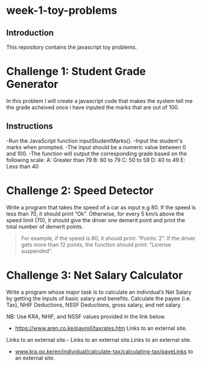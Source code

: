# week-1-toy-problems
## Introduction
This repository contains the javascript toy problems.

# Challenge 1: Student Grade Generator
In this problem I will create a javascript code that makes the system tell me the grade acheived once i have inputed the marks that are out of 100.

## Instructions
-Run the JavaScript function inputStudentMarks().
-Input the student's marks when prompted.
-The input should be a numeric value between 0 and 100.
-The function will output the corresponding grade based on the following   scale:
        A: Greater than 79
        B: 60 to 79
        C: 50 to 59
        D: 40 to 49
        E: Less than 40


# Challenge 2: Speed Detector
Write a program that takes the speed of a car as input e.g 80. If the speed is less than 70, it should print “Ok”. Otherwise, for every 5 km/s above the speed limit (70), it should give the driver one demerit point and print the total number of demerit points.

   > For example, if the speed is 80, it should print: “Points: 2”. If the driver gets more than 12 points, the function should print: “License suspended”.



# Challenge 3: Net Salary Calculator
Write a program whose major task is to calculate an individual’s Net Salary by getting the inputs of basic salary and benefits. Calculate the payee (i.e. Tax), NHIF Deductions, NSSF Deductions, gross salary, and net salary. 

NB: Use KRA, NHIF, and NSSF values provided in the link below.

- https://www.aren.co.ke/payroll/taxrates.htm Links to an external site.

Links to an external site.-  Links to an external site.Links to an external site.

- www.kra.go.ke/en/individual/calculate-tax/calculating-tax/payeLinks to an external site.


